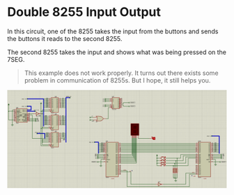 # Double 8255 Input Output 

In this circuit, one of the 8255 takes the input from the buttons and sends the buttons it reads to the second 8255. 

The second 8255 takes the input and shows what was being pressed on the 7SEG.

> This example does not work properly. It turns out there exists some problem in communication of 8255s. But I hope, it still helps you.

![](img.png)